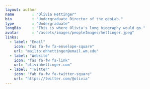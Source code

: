 ```yaml
---
layout: author
name        : "Olivia Hettinger"
bio         : "Undergraduate Director of the geoLab."
type        : "Undergraduate"
longBio     : "This is where Olivia's long biography would go."
avatar      : "/assets/images/peopleImages/hettinger.jpeg"
links:
  - label: "Email"
    icon: "fas fa-fw fa-envelope-square"
    url: "mailto:ohhettinger@email.wm.edu"
  - label: "Website"
    icon: "fas fa-fw fa-link"
    url: "oliviahettinger.com"
  - label: "Twitter"
    icon: "fab fa-fw fa-twitter-square"
    url: "https://twitter.com/@olivia"
---
```

